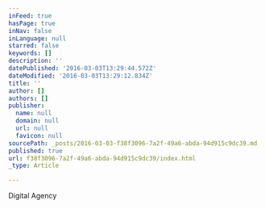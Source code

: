 ```yaml
---
inFeed: true
hasPage: true
inNav: false
inLanguage: null
starred: false
keywords: []
description: ''
datePublished: '2016-03-03T13:29:44.572Z'
dateModified: '2016-03-03T13:29:12.834Z'
title: ''
author: []
authors: []
publisher:
  name: null
  domain: null
  url: null
  favicon: null
sourcePath: _posts/2016-03-03-f38f3096-7a2f-49a6-abda-94d915c9dc39.md
published: true
url: f38f3096-7a2f-49a6-abda-94d915c9dc39/index.html
_type: Article

---
```

Digital Agency